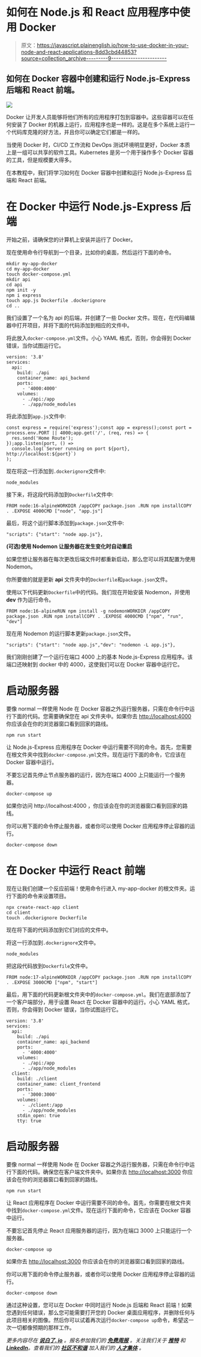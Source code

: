 # 如何在 Node.js 和 React 应用程序中使用 Docker

> 原文：<https://javascript.plainenglish.io/how-to-use-docker-in-your-node-and-react-applications-8dd3cbd44853?source=collection_archive---------9----------------------->

## 如何在 Docker 容器中创建和运行 Node.js-Express 后端和 React 前端。

![](img/8664246960979bd531e1ef571cbebdfd.png)

Docker 让开发人员能够将他们所有的应用程序打包到容器中。这些容器可以在任何安装了 Docker 的机器上运行，应用程序也是一样的。这是在多个系统上运行一个代码库克隆的好方法，并且你可以确定它们都是一样的。

当使用 Docker 时，CI/CD 工作流和 DevOps 测试环境明显更好，Docker 本质上是一组可以共享的软件工具。Kubernetes 是另一个用于操作多个 Docker 容器的工具，但是规模要大得多。

在本教程中，我们将学习如何在 Docker 容器中创建和运行 Node.js-Express 后端和 React 前端。

# 在 Docker 中运行 Node.js-Express 后端

开始之前，请确保您的计算机上安装并运行了 Docker。

现在使用命令行导航到一个目录，比如你的桌面，然后运行下面的命令。

```
mkdir my-app-docker
cd my-app-docker
touch docker-compose.yml
mkdir api
cd api
npm init -y
npm i express
touch app.js Dockerfile .dockerignore
cd ..
```

我们设置了一个名为 api 的后端，并创建了一些 Docker 文件。现在，在代码编辑器中打开项目，并将下面的代码添加到相应的文件中。

将此放入`docker-compose.yml`文件。小心 YAML 格式，否则，你会得到 Docker 错误，当你试图运行它。

```
version: '3.8'
services:
  api:
    build: ./api
    container_name: api_backend
    ports:
      - '4000:4000'
    volumes:
      - ./api:/app
      - ./app/node_modules
```

将此添加到`app.js`文件中:

```
const express = require('express');const app = express();const port = process.env.PORT || 4000;app.get('/', (req, res) => {
  res.send('Home Route');
});app.listen(port, () =>
  console.log(`Server running on port ${port}, http://localhost:${port}`)
);
```

现在将这一行添加到`.dockerignore`文件中:

```
node_modules
```

接下来，将这段代码添加到`Dockerfile`文件中:

```
FROM node:16-alpineWORKDIR /appCOPY package.json .RUN npm installCOPY . .EXPOSE 4000CMD ["node", "app.js"]
```

最后，将这个运行脚本添加到`package.json`文件中:

```
"scripts": {"start": "node app.js"},
```

**(可选)使用 Nodemon 让服务器在发生变化时自动重启**

如果您想让服务器在每次更改后端文件时都重新启动，那么您可以将其配置为使用 Nodemon。

你所要做的就是更新 **api** 文件夹中的`Dockerfile`和`package.json`文件。

使用以下代码更新`Dockerfile`中的代码。我们现在开始安装 Nodemon，并使用 **dev** 作为运行命令。

```
FROM node:16-alpineRUN npm install -g nodemonWORKDIR /appCOPY package.json .RUN npm installCOPY . .EXPOSE 4000CMD ["npm", "run", "dev"]
```

现在用 Nodemon 的运行脚本更新`package.json`文件。

```
"scripts": {"start": "node app.js","dev": "nodemon -L app.js"},
```

我们刚刚创建了一个运行在端口 4000 上的基本 Node.js-Express 应用程序。该端口还映射到 docker 中的 4000，这使我们可以在 Docker 容器中运行它。

# 启动服务器

要像 normal 一样使用 Node 在 Docker 容器之外运行服务器，只需在命令行中运行下面的代码。您需要确保您在 api 文件夹中。如果你去 [http://localhost:4000](http://localhost:4000/) 你应该会在你的浏览器窗口看到回家的路线。

```
npm run start
```

让 Node.js-Express 应用程序在 Docker 中运行需要不同的命令。首先，您需要在根文件夹中找到`docker-compose.yml`文件。现在运行下面的命令，它应该在 Docker 容器中运行。

不要忘记首先停止节点服务器的运行，因为在端口 4000 上只能运行一个服务器。

```
docker-compose up
```

如果你访问 http://localhost:4000 ，你应该会在你的浏览器窗口看到回家的路线。

你可以用下面的命令停止服务器，或者你可以使用 Docker 应用程序停止容器的运行。

```
docker-compose down
```

# 在 Docker 中运行 React 前端

现在让我们创建一个反应前端！使用命令行进入 my-app-docker 的根文件夹。运行下面的命令来设置项目。

```
npx create-react-app client
cd client
touch .dockerignore Dockerfile
```

现在将下面的代码添加到它们对应的文件中。

将这一行添加到`.dockerignore`文件中。

```
node_modules
```

把这段代码放到`Dockerfile`文件中。

```
FROM node:17-alpineWORKDIR /appCOPY package.json .RUN npm installCOPY . .EXPOSE 3000CMD ["npm", "start"]
```

最后，用下面的代码更新根文件夹中的`docker-compose.yml`。我们在底部添加了一个客户端部分，用于设置 React 在 Docker 容器中的运行。小心 YAML 格式，否则，你会得到 Docker 错误，当你试图运行它。

```
version: '3.8'
services:
  api:
    build: ./api
    container_name: api_backend
    ports:
      - '4000:4000'
    volumes:
      - ./api:/app
      - ./app/node_modules
  client:
    build: ./client
    container_name: client_frontend
    ports:
      - '3000:3000'
    volumes:
      - ./client:/app
      - ./app/node_modules
    stdin_open: true
    tty: true
```

# 启动服务器

要像 normal 一样使用 Node 在 Docker 容器之外运行服务器，只需在命令行中运行下面的代码。确保您在客户端文件夹中。如果你去 [http://localhost:3000](http://localhost:3000/) 你应该会在你的浏览器窗口看到回家的路线。

```
npm run start
```

让 React 应用程序在 Docker 中运行需要不同的命令。首先，你需要在根文件夹中找到`docker-compose.yml`文件。现在运行下面的命令，它应该在 Docker 容器中运行。

不要忘记首先停止 React 应用服务器的运行，因为在端口 3000 上只能运行一个服务器。

```
docker-compose up
```

如果你去 [http://localhost:3000](http://localhost:3000/) 你应该会在你的浏览器窗口看到回家的路线。

你可以用下面的命令停止服务器，或者你可以使用 Docker 应用程序停止容器的运行。

```
docker-compose down
```

通过这种设置，您可以在 Docker 中同时运行 Node.js 后端和 React 前端！如果您遇到任何错误，那么您可能需要打开您的 Docker 桌面应用程序，并删除任何与此项目相关的图像。然后你可以试着再次运行`docker-compose up`命令，希望这一次一切都像预期的那样工作。

*更多内容尽在* [***说白了. io***](https://plainenglish.io/) *。报名参加我们的* [***免费周报***](http://newsletter.plainenglish.io/) *。关注我们关于* [***推特***](https://twitter.com/inPlainEngHQ) *和*[***LinkedIn***](https://www.linkedin.com/company/inplainenglish/)*。查看我们的* [***社区不和谐***](https://discord.gg/GtDtUAvyhW) *加入我们的* [***人才集体***](https://inplainenglish.pallet.com/talent/welcome) *。*